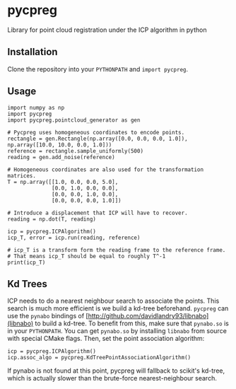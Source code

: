 # pycpreg
Library for point cloud registration under the ICP algorithm in python

## Installation

Clone the repository into your `PYTHONPATH` and `import pycpreg`.

## Usage

```
import numpy as np
import pycpreg
import pycpreg.pointcloud_generator as gen

# Pycpreg uses homogeneous coordinates to encode points.
rectangle = gen.Rectangle(np.array([0.0, 0.0, 0.0, 1.0]), np.array([10.0, 10.0, 0.0, 1.0]))
reference = rectangle.sample_uniformly(500)
reading = gen.add_noise(reference)

# Homogeneous coordinates are also used for the transformation matrices.
T = np.array([[1.0, 0.0, 0.0, 5.0],
              [0.0, 1.0, 0.0, 0.0],
              [0.0, 0.0, 1.0, 0.0],
              [0.0, 0.0, 0.0, 1.0]])

# Introduce a displacement that ICP will have to recover.
reading = np.dot(T, reading)

icp = pycpreg.ICPAlgorithm()
icp_T, error = icp.run(reading, reference)

# icp_T is a transform form the reading frame to the reference frame.
# That means icp_T should be equal to roughly T^-1
print(icp_T)
```

## Kd Trees

ICP needs to do a nearest neighbour search to associate the points.
This search is much more efficient is we build a kd-tree beforehand.
`pycpreg` can use the `pynabo` bindings of [http://github.com/davidlandry93/libnabo](libnabo) to build a kd-tree. 
To benefit from this, make sure that `pynabo.so` is in your `PYTHONPATH`.
You can get `pynabo.so` by installing `libnabo` from source with special CMake flags.
Then, set the point association algorithm:

```
icp = pycpreg.ICPAlgorithm()
icp.assoc_algo = pycpreg.KdTreePointAssociationAlgorithm()
```

If pynabo is not found at this point, pycpreg will fallback to scikit's kd-tree, which is actually slower than the brute-force nearest-neighbour search.
